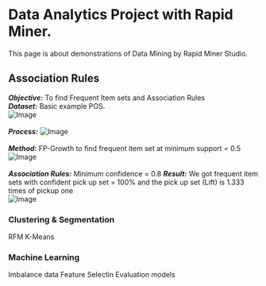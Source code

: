 # Data Analytics Project with Rapid Miner.
This page is about demonstrations of Data Mining by Rapid Miner Studio.<br />
## Association Rules
***Objective:*** To find Frequent Item sets and Association Rules<br />
***Dataset:*** Basic example POS.<br />
![Image](https://github.com/Pakkawatk/portfolio/blob/gh-pages/img/rap_asso1.PNG?raw=true)<br /><br />
***Process:***
![Image](https://github.com/Pakkawatk/portfolio/blob/gh-pages/img/rap_asso2.PNG?raw=true)<br /><br />
***Method:*** FP-Growth to find frequent item set at minimum support = 0.5<br />
![Image](https://github.com/Pakkawatk/portfolio/blob/gh-pages/img/rap_asso3.PNG?raw=true)<br /><br />
***Association Rules:*** Minimum confidence = 0.8 
***Result:*** We got frequent item sets with confident pick up set = 100% and the pick up set (Lift) is 1.333 times of pickup one<br />
![Image](https://github.com/Pakkawatk/portfolio/blob/gh-pages/img/rap_asso4.PNG?raw=true)<br />



### Clustering & Segmentation
RFM
K-Means

### Machine Learning

Imbalance data
Feature Selectin
Evaluation models
